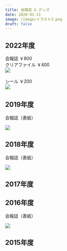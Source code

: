 ```yaml
---
title: 会報誌 & グッズ
date: 2020-01-11
image: /image/イラスト3.png
draft: false
---
```

## 2022年度

会報誌 ￥800  
 ﻿ 
クリアファイル ￥400  
 ﻿ 
![](/image/img_6894.jpg)

シール ￥200  
 ﻿ 
![](/image/img_6898.jpg)

## 2019年度

会報誌（表紙）  

![](/image/スクリーンショット_20221203_161617.png)

## 2018年度

会報誌（表紙）  

![](/image/スクリーンショット_20221203_161558.png)

## 2017年度

## 2016年度

会報誌（表紙）  

![](/image/スクリーンショット_20221203_161515.png)

## 2015年度